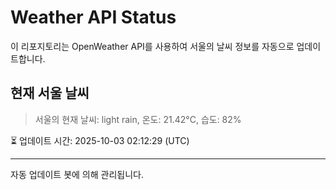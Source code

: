 
# Weather API Status

이 리포지토리는 OpenWeather API를 사용하여 서울의 날씨 정보를 자동으로 업데이트합니다.

## 현재 서울 날씨
> 서울의 현재 날씨: light rain, 온도: 21.42°C, 습도: 82%

⏳ 업데이트 시간: 2025-10-03 02:12:29 (UTC)

---
자동 업데이트 봇에 의해 관리됩니다.
